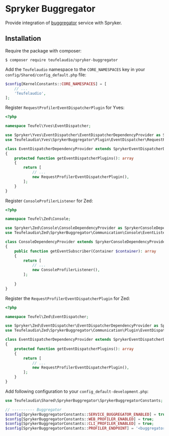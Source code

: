 Spryker Buggregator
=============

Provide integration of [buggregator](https://buggregator.dev/) service with Spryker.

Installation
------------

Require the package with composer:

```
$ composer require teufelaudio/spryker-buggregator
```

Add the `Teufelaudio` namespace to the `CORE_NAMESPACES` key in your `config/Shared/config_default.php` file:

```php
$config[KernelConstants::CORE_NAMESPACES] = [
    // ...
    'Teufelaudio',
];
```

Register `RequestProfilerEventDispatcherPlugin` for Yves:

```php
<?php

namespace Teufel\Yves\EventDispatcher;

use Spryker\Yves\EventDispatcher\EventDispatcherDependencyProvider as SprykerEventDispatcherDependencyProvider;
use Teufelaudio\Yves\SprykerBuggregator\Plugin\EventDispatcher\RequestProfilerEventDispatcherPlugin;

class EventDispatcherDependencyProvider extends SprykerEventDispatcherDependencyProvider
{
    protected function getEventDispatcherPlugins(): array
    {
        return [
            // ...
            new RequestProfilerEventDispatcherPlugin(),
        ];
    }
} 
```

Register `ConsoleProfilerListener` for Zed:

```php
<?php

namespace Teufel\Zed\Console;

use Spryker\Zed\Console\ConsoleDependencyProvider as SprykerConsoleDependencyProvider;
use Teufelaudio\Zed\SprykerBuggregator\Communication\Console\EventListener\ConsoleProfilerListener;

class ConsoleDependencyProvider extends SprykerConsoleDependencyProvider
{
    public function getEventSubscriber(Container $container): array
    {
        return [
            // ...
            new ConsoleProfilerListener(),
        ];
    
    }
}
```

Register the `RequestProfilerEventDispatcherPlugin` for Zed:

```php
<?php

namespace Teufel\Zed\EventDispatcher;

use Spryker\Zed\EventDispatcher\EventDispatcherDependencyProvider as SprykerEventDispatcherDependencyProvider;
use Teufelaudio\Zed\SprykerBuggregator\Communication\Plugin\EventDispatcher\RequestProfilerEventDispatcherPlugin;

class EventDispatcherDependencyProvider extends SprykerEventDispatcherDependencyProvider
{
    protected function getEventDispatcherPlugins(): array
    {
        return [
            // ...
            new RequestProfilerEventDispatcherPlugin(),
        ];
    }
}
```

Add following configuration to your `config_default-development.php`:

```php
use Teufelaudio\Shared\SprykerBuggregator\SprykerBuggregatorConstants;

// ---------- Buggregator
$config[SprykerBuggregatorConstants::SERVICE_BUGGREGATOR_ENABLED] = true;
$config[SprykerBuggregatorConstants::WEB_PROFILER_ENABLED] = true;
$config[SprykerBuggregatorConstants::CLI_PROFILER_ENABLED] = true;
$config[SprykerBuggregatorConstants::PROFILER_ENDPOINT] = '<buggregator-service-host>:8000';
```
